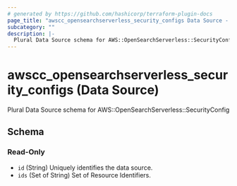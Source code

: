 ```yaml
---
# generated by https://github.com/hashicorp/terraform-plugin-docs
page_title: "awscc_opensearchserverless_security_configs Data Source - terraform-provider-awscc"
subcategory: ""
description: |-
  Plural Data Source schema for AWS::OpenSearchServerless::SecurityConfig
---
```


# awscc_opensearchserverless_security_configs (Data Source)

Plural Data Source schema for AWS::OpenSearchServerless::SecurityConfig



<!-- schema generated by tfplugindocs -->
## Schema

### Read-Only

- `id` (String) Uniquely identifies the data source.
- `ids` (Set of String) Set of Resource Identifiers.


